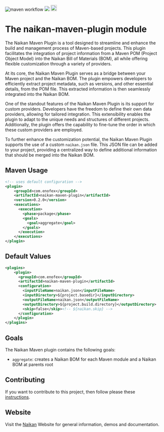 ![maven workflow](https://github.com/enofex/naikan-maven-plugin/actions/workflows/maven.yml/badge.svg) [![](https://img.shields.io/badge/Java%20Version-17-orange)](/pom.xml)
<img height="20" src="https://sonarcloud.io/images/project_badges/sonarcloud-orange.svg">
# The naikan-maven-plugin module 

The Naikan Maven Plugin is a tool designed to streamline and enhance the build and management process of Maven-based projects. This plugin facilitates the integration of project information from a Maven POM (Project Object Model) into the Naikan Bill of Materials (BOM), all while offering flexible customization through a variety of providers.

At its core, the Naikan Maven Plugin serves as a bridge between your Maven project and the Naikan BOM. The plugin empowers developers to efficiently extract project metadata, such as versions, and other essential details, from the POM file. This extracted information is then seamlessly integrated into the Naikan BOM.

One of the standout features of the Naikan Maven Plugin is its support for custom providers. Developers have the freedom to define their own data providers, allowing for tailored integration. This extensibility enables the plugin to adapt to the unique needs and structures of different projects. Additionally, the plugin offers the capability to fine-tune the order in which these custom providers are employed. 

To further enhance the customization potential, the Naikan Maven Plugin supports the use of a custom `naikan.json` file. This JSON file can be added to your project, providing a centralized way to define additional information that should be merged into the Naikan BOM. 

Maven Usage
-------------------

```xml
<!-- uses default configuration -->
<plugin>
    <groupId>com.enofex</groupId>
    <artifactId>naikan-maven-plugin</artifactId>
    <version>0.2.0</version>
    <executions>
      <execution>
        <phase>package</phase>
        <goals>
          <goal>aggregate</goal>
        </goals>
      </execution>
    </executions>
</plugin>
```

Default Values
-------------------
```xml
<plugins>
    <plugin>
      <groupId>com.enofex</groupId>
      <artifactId>naikan-maven-plugin</artifactId>
      <configuration>
        <inputFileName>naikan.json</inputFileName>
        <inputDirectory>${project.basedir}</inputDirectory>
        <outputFileName>naikan.json</outputFileName>
        <outputDirectory>${project.build.directory}</outputDirectory>
        <skip>false</skip><!-- ${naikan.skip} -->
      </configuration>
    </plugin>
</plugins>
```

Goals
-------------------
The Naikan Maven plugin contains the following goals:
* `aggregate`: creates a Naikan BOM for each Maven module and a Naikan BOM at parents root

## Contributing
If you want to contribute to this project, then follow please these [instructions](https://github.com/enofex/naikan/blob/main/CONTRIBUTING.md).

## Website
Visit the [Naikan](https://naikan.io) Website for general information, demos and documentation.

